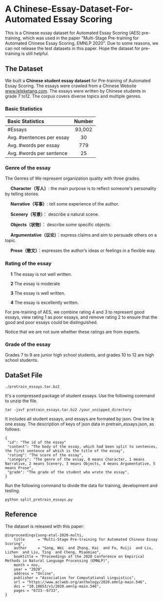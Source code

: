 # A Chinese-Essay-Dataset-For-Automated Essay Scoring
This is a Chinese essay dataset for Automated Essay Scoring (AES) pre-training, which was used in the paper "Multi-Stage Pre-training for Automated Chinese Essay Scoring, EMNLP 2020".
Due to some reasons, we can not release the test datasets in this paper. Hope the dataset for pre-training is still helpful.

## The Dataset
We built a **Chinese student essay dataset** for Pre-training of Automated Essay Scoring.
The essays were crawled from a Chinese Website www.leleketang.com.
The essays were written by Chinese students in grade 7 to12. The corpus covers diverse topics and multiple genres.

### Basic Statistics

| Basic Statistics | Number |
| :----------------------- | :------: |
|\#Essays | 93,002 |
|Avg. \#sentences per essay | 30 |
|Avg. \#words per essay | 779 |
|Avg. \#words per sentence | 25 |

### Genre of the essay
The Genres of We represent organization quality with three grades.

&ensp;&ensp; **Character（写人）**: the main purpose is to reflect someone's personality by telling stories.
   
&ensp;&ensp; **Narrative（写事）**: tell some experience of the author.
  
&ensp;&ensp; **Scenery（写景）**： describe a natural scene.
  
&ensp;&ensp; **Objects（状物）**： describe some specific objects.
  
&ensp;&ensp; **Argumentative（议论）**：express claims and aim to persuade others on a topic.
  
&ensp;&ensp; **Prose（散文）**：expresses the author’s ideas or feelings in a flexible way.
 
### Rating of the essay
   
&ensp;&ensp; **1** The essay is not well written.
   
&ensp;&ensp; **2** The essay is moderate
   
&ensp;&ensp; **3** The essay is well written.
   
&ensp;&ensp; **4** The essay is excellently written.
   
For pre-training of AES, we combine rating 4 and 3 to represent good essays, view rating 1 as poor essays, and remove rating 2 to ensure that the good and poor essays could be distinguished.

Notice that we are not sure whether these ratings are from experts.

### Grade of the essay
Grades 7 to 9 are junior high school students, and grades 10 to 12 are high school students.


## DataSet File
    ./pretrain_essays.tar.bz2 
It's a compressed package of student essays. Use the following command to unzip the file.
     
    tar -jxvf pretrain_essays.tar.bz2 /your_unzipped_directory
    
It includes all student essays, and essays are formated by json. One line is one essay.
The description of keys of json data in pretrain_essays.json, as follows:
~~~
{
 "id": "The id of the essay"
 "content": "The body of the essay, which had been split to sentences, the first sentence of which is the title of the essay", 
 "rating": "The score of the essay", 
 "category": "The genre of the essay, 0 means Character, 1 means Narrative, 2 means Scenery, 3 means Objects, 4 means Argumentative, 5 means Prose",
 "grade": "The grade of the student who wrote the essay", 
}
~~~

Run the following command to divide the data for training, development and testing.

    python split_pretrain_essays.py
## Reference
The dataset is released with this paper:

    @inproceedings{song-etal-2020-multi,
        title      = "Multi-Stage Pre-training for Automated Chinese Essay Scoring",
        author     = "Song, Wei  and Zhang, Kai  and Fu, Ruiji  and Liu, Lizhen  and Liu, Ting  and Cheng, Miaomiao",
        booktitle = "Proceedings of the 2020 Conference on Empirical Methods in Natural Language Processing (EMNLP)",
        month = nov,
        year = "2020",
        address = "Online",
        publisher = "Association for Computational Linguistics",
        url = "https://www.aclweb.org/anthology/2020.emnlp-main.546",
        doi = "10.18653/v1/2020.emnlp-main.546",
        pages = "6723--6733",
    }


